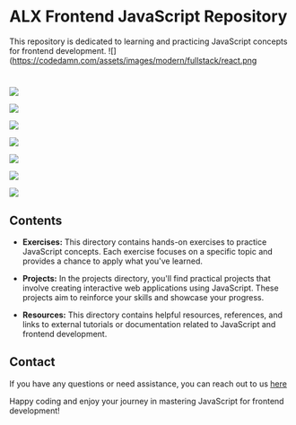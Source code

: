 
# ALX Frontend JavaScript Repository
This repository is dedicated to learning and practicing JavaScript concepts for frontend development.
![](https://codedamn.com/assets/images/modern/fullstack/react.png

#
![](https://codedamn.com/assets/images/modern/fullstack/js.png)


![](https://codedamn.com/assets/images/modern/fullstack/node.png)

![](https://codedamn.com/assets/images/modern/fullstack/js.png)

![](https://codedamn.com/assets/images/modern/fullstack/node.png)

![](https://codedamn.com/assets/images/modern/fullstack/github.png)

![](https://codedamn.com/assets/images/modern/fullstack/mongodb.png)

![](https://codedamn.com/assets/images/modern/fullstack/react.png)

## Contents

- **Exercises:** This directory contains hands-on exercises to practice JavaScript concepts. Each exercise focuses on a specific topic and provides a chance to apply what you've learned.

- **Projects:** In the projects directory, you'll find practical projects that involve creating interactive web applications using JavaScript. These projects aim to reinforce your skills and showcase your progress.

- **Resources:** This directory contains helpful resources, references, and links to external tutorials or documentation related to JavaScript and frontend development.



## Contact

If you have any questions or need assistance, you can reach out to us [here](igbebestor7@gmail.com)

Happy coding and enjoy your journey in mastering JavaScript for frontend development!
